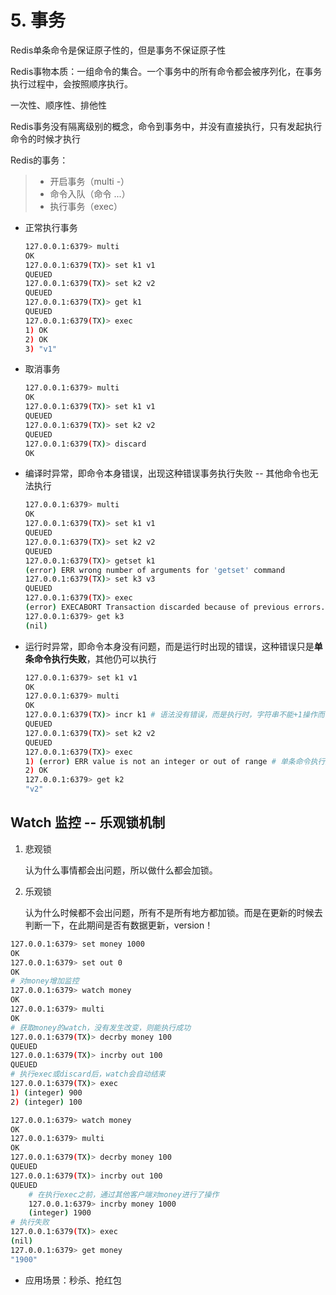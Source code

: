 # 5. 事务

Redis单条命令是保证原子性的，但是事务不保证原子性

Redis事物本质：一组命令的集合。一个事务中的所有命令都会被序列化，在事务执行过程中，会按照顺序执行。

一次性、顺序性、排他性

Redis事务没有隔离级别的概念，命令到事务中，并没有直接执行，只有发起执行命令的时候才执行

Redis的事务：

> - 开启事务（multi -）
> - 命令入队（命令 ...）
> - 执行事务（exec）

- 正常执行事务

  ```bash
  127.0.0.1:6379> multi
  OK
  127.0.0.1:6379(TX)> set k1 v1
  QUEUED
  127.0.0.1:6379(TX)> set k2 v2
  QUEUED
  127.0.0.1:6379(TX)> get k1
  QUEUED
  127.0.0.1:6379(TX)> exec
  1) OK
  2) OK
  3) "v1"
  ```

- 取消事务

  ```bash
  127.0.0.1:6379> multi
  OK
  127.0.0.1:6379(TX)> set k1 v1
  QUEUED
  127.0.0.1:6379(TX)> set k2 v2
  QUEUED
  127.0.0.1:6379(TX)> discard
  OK
  ```

- 编译时异常，即命令本身错误，出现这种错误事务执行失败 -- 其他命令也无法执行

  ```bash
  127.0.0.1:6379> multi
  OK
  127.0.0.1:6379(TX)> set k1 v1
  QUEUED
  127.0.0.1:6379(TX)> set k2 v2
  QUEUED
  127.0.0.1:6379(TX)> getset k1
  (error) ERR wrong number of arguments for 'getset' command
  127.0.0.1:6379(TX)> set k3 v3
  QUEUED
  127.0.0.1:6379(TX)> exec
  (error) EXECABORT Transaction discarded because of previous errors.
  127.0.0.1:6379> get k3
  (nil)
  ```

- 运行时异常，即命令本身没有问题，而是运行时出现的错误，这种错误只是**单条命令执行失败**，其他仍可以执行

  ```bash
  127.0.0.1:6379> set k1 v1
  OK
  127.0.0.1:6379> multi
  OK
  127.0.0.1:6379(TX)> incr k1 # 语法没有错误，而是执行时，字符串不能+1操作而出现错误
  QUEUED
  127.0.0.1:6379(TX)> set k2 v2
  QUEUED
  127.0.0.1:6379(TX)> exec
  1) (error) ERR value is not an integer or out of range # 单条命令执行失败
  2) OK
  127.0.0.1:6379> get k2
  "v2"
  ```

## Watch 监控 -- 乐观锁机制

1. 悲观锁

   认为什么事情都会出问题，所以做什么都会加锁。

2. 乐观锁

   认为什么时候都不会出问题，所有不是所有地方都加锁。而是在更新的时候去判断一下，在此期间是否有数据更新，version！

```bash
127.0.0.1:6379> set money 1000
OK
127.0.0.1:6379> set out 0
OK
# 对money增加监控
127.0.0.1:6379> watch money
OK
127.0.0.1:6379> multi
OK
# 获取money的watch，没有发生改变，则能执行成功
127.0.0.1:6379(TX)> decrby money 100
QUEUED
127.0.0.1:6379(TX)> incrby out 100
QUEUED
# 执行exec或discard后，watch会自动结束
127.0.0.1:6379(TX)> exec
1) (integer) 900
2) (integer) 100
```

```bash
127.0.0.1:6379> watch money
OK
127.0.0.1:6379> multi
OK
127.0.0.1:6379(TX)> decrby money 100
QUEUED
127.0.0.1:6379(TX)> incrby out 100
QUEUED
	# 在执行exec之前，通过其他客户端对money进行了操作
	127.0.0.1:6379> incrby money 1000
	(integer) 1900
# 执行失败
127.0.0.1:6379(TX)> exec
(nil)
127.0.0.1:6379> get money
"1900"
```

- 应用场景：秒杀、抢红包

